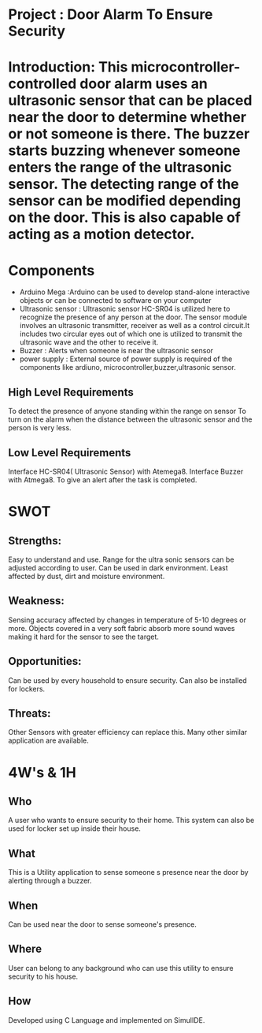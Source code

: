# Project : Door Alarm To Ensure Security

# Introduction: This microcontroller-controlled door alarm uses an ultrasonic sensor that can be placed near the door to determine whether or not someone is there. The buzzer starts buzzing whenever someone enters the range of the ultrasonic sensor. The detecting range of the sensor can be modified depending on the door. This is also capable of acting as a motion detector.

# Components
  
  * Arduino Mega :Arduino can be used to develop stand-alone interactive objects or can be connected to software on your computer 
  * Ultrasonic sensor : Ultrasonic sensor HC-SR04 is utilized here to recognize the presence of any person at the door. The sensor module involves an ultrasonic transmitter,           receiver as well as a control circuit.It includes two circular eyes out of which one is utilized to transmit the ultrasonic wave and the other to receive it.
  * Buzzer : Alerts when someone is near the ultrasonic sensor
  * power supply : External source of power supply is required of the components like ardiuno, microcontroller,buzzer,ultrasonic sensor.

 ## High Level Requirements
 
 To detect the presence of anyone standing within the range on sensor
 To turn on the alarm when the distance between the ultrasonic sensor and the person is very less.

 ## Low Level Requirements
 
 Interface HC-SR04( Ultrasonic Sensor) with Atemega8.
 Interface Buzzer with Atmega8.
 To give an alert after the task is completed.


# SWOT
## Strengths:
Easy to understand and use.
Range for the ultra sonic sensors can be adjusted according to user.
Can be used in dark environment.
Least affected by dust, dirt and moisture environment.
## Weakness:
Sensing accuracy affected by changes in temperature of 5-10 degrees or more.
Objects covered in a very soft fabric absorb more sound waves making it hard for the sensor to see the target.
## Opportunities:
Can be used by every household to ensure security.
Can also be installed for lockers.
## Threats:
Other Sensors with greater efficiency can replace this.
Many other similar application are available.

# 4W's & 1H
## Who
A user who wants to ensure security to their home. This system can also be used for locker set up inside their house.
## What
This is a Utility application to sense someone s presence near the door by alerting through a buzzer.
## When
Can be used near the door to sense someone's presence.
## Where
User can belong to any background who can use this utility to ensure security to his house.
## How
Developed using C Language and implemented on SimulIDE.

 
